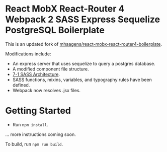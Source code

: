 # React MobX React-Router 4 Webpack 2 SASS Express Sequelize PostgreSQL Boilerplate

This is an updated fork of [mhaagens/react-mobx-react-router4-boilerplate](https://github.com/mhaagens/react-mobx-react-router4-boilerplate).

Modifications include:
- An express server that uses sequelize to query a postgres database.
- A modified component file structure.
- [7-1 SASS Architecture]('https://scotch.io/tutorials/aesthetic-sass-1-architecture-and-style-organization').
- SASS functions, mixins, variables, and typography rules have been defined.
- Webpack now resolves .jsx files.

# Getting Started

- Run `npm install`.

... more instructions coming soon.


To build, run `npm run build`.
